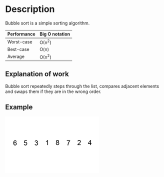 # Description

Bubble sort is a simple sorting algorithm.


| Performance | Big O notation |
| --- | --- |
| Worst-case | О(n<sup>2</sup>) |
| Best-case | O(n) |
| Average | О(n<sup>2</sup>) |

## Explanation of work
Bubble sort repeatedly steps through the list, compares adjacent elements and swaps them if they are in the wrong order. 

## Example
![Example](static/example.gif)
